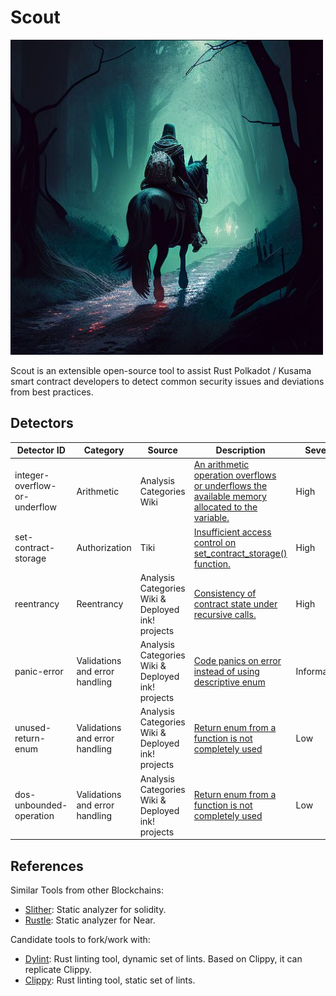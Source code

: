 # Scout
<img src="/assets/scout.png" alt="Scout in a Dark Forest" width="500"/>

Scout is an extensible open-source tool to assist Rust Polkadot / Kusama smart contract developers to detect common security issues and deviations from best practices.

## Detectors

| Detector ID | Category | Source | Description| Severity | Reviewed |
| ------ | ------ | ------| ------| ------ | ------ |
| integer-overflow-or-underflow | Arithmetic | Analysis Categories Wiki | [An arithmetic operation overflows or underflows the available memory allocated to the variable.](docs/detectors/integer-README.md) | High | Agus |
| set-contract-storage | Authorization | Tiki | [Insufficient access control on set_contract_storage() function.](docs/detectors/set-contract-storage/README.md) | High | Tiki, Turi |
| reentrancy            | Reentrancy       | Analysis Categories Wiki & Deployed ink! projects | [Consistency of contract state under recursive calls.](docs/detectors/reentrancy/README.md)                                                                         | High     | Tiki, Turi |
| panic-error            | Validations and error handling       | Analysis Categories Wiki & Deployed ink! projects | [Code panics on error instead of using descriptive enum](docs/detectors/panic-error/README.md)                                                                         | Informational     | Agus |
| unused-return-enum            | Validations and error handling       | Analysis Categories Wiki & Deployed ink! projects | [Return enum from a function is not completely used](docs/detectors/unused-return-enum/README.md) | Low     | Agus |
| dos-unbounded-operation | Validations and error handling | Analysis Categories Wiki & Deployed ink! projects | [Return enum from a function is not completely used](docs/detectors/dos-unbounded-operation/README.md) | Low | Agus |

## References

Similar Tools from other Blockchains:
- [Slither](https://github.com/crytic/slither): Static analyzer for solidity.
- [Rustle](https://github.com/blocksecteam/rustle): Static analyzer for Near.

Candidate tools to fork/work with:
- [Dylint](https://github.com/trailofbits/dylint): Rust linting tool, dynamic set of lints. Based on Clippy, it can replicate Clippy.
- [Clippy](https://github.com/rust-lang/rust-clippy): Rust linting tool, static set of lints.
